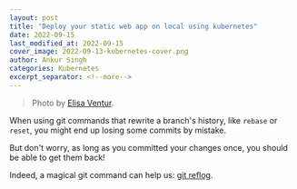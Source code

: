 ```yaml
---
layout: post
title: "Deploy your static web app on local using kubernetes"
date: 2022-09-15
last_modified_at: 2022-09-15
cover_image: 2022-09-13-kubernetes-cover.png
author: Ankur Singh
categories: Kubernetes
excerpt_separator: <!--more-->
---
```


> Photo by [Elisa Ventur](https://unsplash.com/@elisa_ventur).

When using git commands that rewrite a branch's history, like `rebase` or `reset`, you might end up losing some commits by mistake. 

But don't worry, as long as you committed your changes once, you should be able to get them back!

<!--more-->

Indeed, a magical git command can help us: [git reflog](https://git-scm.com/docs/git-reflog). 
